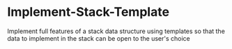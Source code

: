 # Implement-Stack-Template
Implement full features of a stack data structure using templates so that the data to implement in the stack can be open to the user's choice

